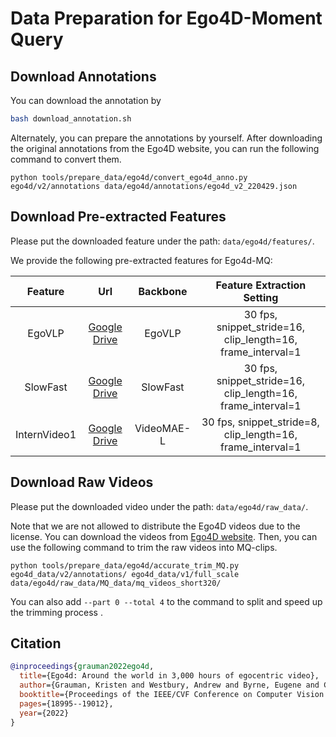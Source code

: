 # Data Preparation for Ego4D-Moment Query

## Download Annotations

You can download the annotation by
```bash
bash download_annotation.sh
```

Alternately, you can prepare the annotations by yourself. After downloading the original annotations from the Ego4D website, you can run the following command to convert them.

```python tools/prepare_data/ego4d/convert_ego4d_anno.py ego4d/v2/annotations data/ego4d/annotations/ego4d_v2_220429.json```

## Download Pre-extracted Features

Please put the downloaded feature under the path: `data/ego4d/features/`.


We provide the following pre-extracted features for Ego4d-MQ:

|   Feature    |                                                Url                                                 |  Backbone  |                  Feature Extraction Setting                  |
| :----------: | :------------------------------------------------------------------------------------------------: | :--------: | :----------------------------------------------------------: |
|    EgoVLP    | [Google Drive](https://drive.google.com/file/d/1_ys0fUX9FJlUeHBJ4-Fqxf-Ip3khalHf/view?usp=sharing) |   EgoVLP   | 30 fps,  snippet_stride=16, clip_length=16, frame_interval=1 |
|   SlowFast   | [Google Drive](https://drive.google.com/file/d/1Im27Ga9JWhjIqp6L9mQyu1aMGjdo6iNV/view?usp=sharing) |  SlowFast  | 30 fps,  snippet_stride=16, clip_length=16, frame_interval=1 |
| InternVideo1 | [Google Drive](https://drive.google.com/file/d/18oqhrSHBFrKIAGM2mWzZZZBIufwVSUQ5/view?usp=sharing) | VideoMAE-L | 30 fps,  snippet_stride=8, clip_length=16, frame_interval=1  |

## Download Raw Videos

Please put the downloaded video under the path: `data/ego4d/raw_data/`.

Note that we are not allowed to distribute the Ego4D videos due to the license. You can download the videos from [Ego4D website](https://ego4d-data.org/). Then, you can use the following command to trim the raw videos into MQ-clips.
```
python tools/prepare_data/ego4d/accurate_trim_MQ.py ego4d_data/v2/annotations/ ego4d_data/v1/full_scale data/ego4d/raw_data/MQ_data/mq_videos_short320/
```
You can also add `--part 0 --total 4` to the command to split and speed up the trimming process .


## Citation

```BibTeX
@inproceedings{grauman2022ego4d,
  title={Ego4d: Around the world in 3,000 hours of egocentric video},
  author={Grauman, Kristen and Westbury, Andrew and Byrne, Eugene and Chavis, Zachary and Furnari, Antonino and Girdhar, Rohit and Hamburger, Jackson and Jiang, Hao and Liu, Miao and Liu, Xingyu and others},
  booktitle={Proceedings of the IEEE/CVF Conference on Computer Vision and Pattern Recognition},
  pages={18995--19012},
  year={2022}
}
```